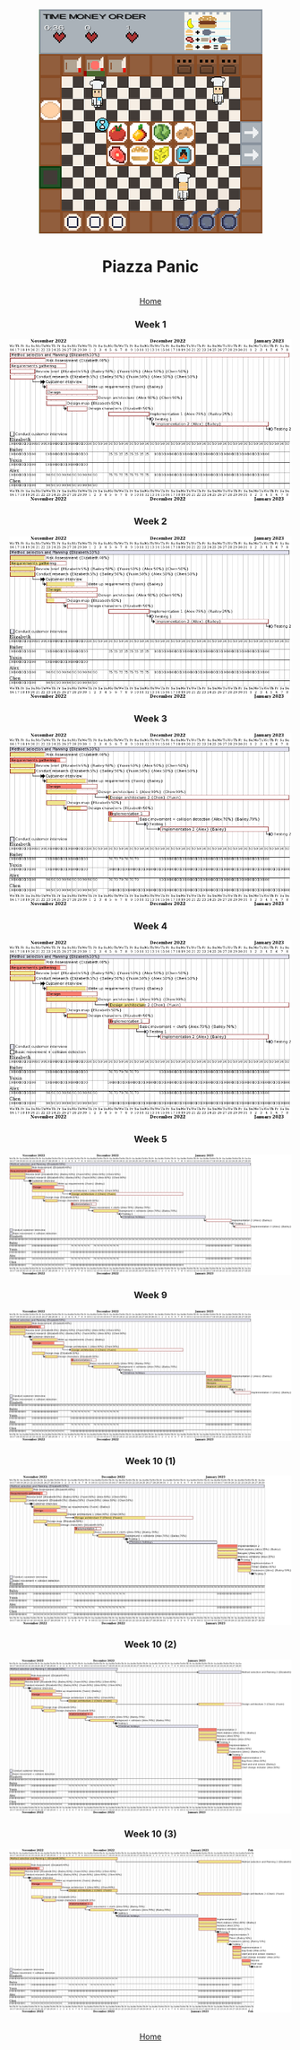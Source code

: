 <div align="center">
  <a href="https://github.com/CrimsonLeaves/ENG1-Team20-Assessment2">
    <img src="./images/gameScreenshot.png" alt="Logo" width="399" height="400">
  </a>

  <h1 align="center">Piazza Panic</h1>

  <p align="center">
    <br />
    <a href="https://github.com/GourdoRamsay/GourdoRamsay.github.io">Home</a>
  </p>
</div>


<h3 align="center">Week 1</h3>
<p align="center">
  <img src="images/ganntCharts/week1.png">
</p>
<h3 align="center">Week 2</h3>
<p align="center">
  <img src="images/ganntCharts/week2.png">
</p>
<h3 align="center">Week 3</h3>
<p align="center">
  <img src="images/ganntCharts/week3.png">
</p>
<h3 align="center">Week 4</h3>
<p align="center">
  <img src="images/ganntCharts/week4.png">
</p>
<h3 align="center">Week 5</h3>
<p align="center">
  <img src="images/ganntCharts/week5.png">
</p>
<h3 align="center">Week 9</h3>
<p align="center">
  <img src="images/ganntCharts/week9.png">
</p>
<h3 align="center">Week 10 (1)</h3>
<p align="center">
  <img src="images/ganntCharts/week10p1.png">
</p>
<h3 align="center">Week 10 (2)</h3>
<p align="center">
  <img src="images/ganntCharts/week10p2.png">
</p>
<h3 align="center">Week 10 (3)</h3>
<p align="center">
  <img src="images/ganntCharts/week10p3.png">
</p>

<div align="center">
  <p align="center">
    <br />
    <a href="https://github.com/GourdoRamsay/GourdoRamsay.github.io">Home</a>
  </p>
</div>